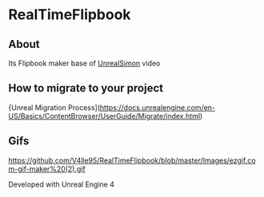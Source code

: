 # RealTimeFlipbook

## About 

Its Flipbook maker base of [UnrealSimon](https://www.youtube.com/watch?v=jWxdEhz9Zmo) video

## How to migrate to your project 

{Unreal Migration Process](https://docs.unrealengine.com/en-US/Basics/ContentBrowser/UserGuide/Migrate/index.html)

## Gifs

https://github.com/V4lle95/RealTimeFlipbook/blob/master/Images/ezgif.com-gif-maker%20(2).gif 


Developed with Unreal Engine 4
